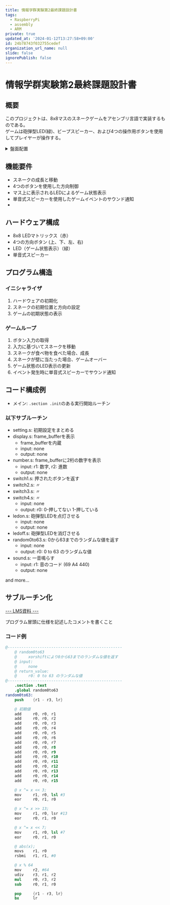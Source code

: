 ```yaml
---
title: 情報学群実験第2最終課題設計書
tags:
  - RaspberryPi
  - assembly
  - ARM
private: true
updated_at: '2024-01-12T13:27:58+09:00'
id: 24b78743f032755cedef
organization_url_name: null
slide: false
ignorePublish: false
---
```

# 情報学群実験第2最終課題設計書
## 概要
このプロジェクトは、8x8マスのスネークゲームをアセンブリ言語で実装するものである。<br>
ゲームは砲弾型LED(緑)、ビープスピーカー、および4つの操作用ボタンを使用してプレイヤーが操作する。
<details><summary>盤面配置</summary>

|       |       |       |       |       |       |       |       |          |       |
| :---: | :---: | :---: | :---: | :---: | :---: | :---: | :---: | :------: | :---: |
|  緑   |       |       |       |       |       |       |       | スピーカ |       |
| 赤00  | 赤01  | 赤02  | 赤03  | 赤04  | 赤05  | 赤06  | 赤07  |          |       |
| 赤10  | 赤11  | 赤12  | 赤13  | 赤14  | 赤15  | 赤16  | 赤17  |          |       |
| 赤20  | 赤21  | 赤22  | 赤23  | 赤24  | 赤25  | 赤26  | 赤27  |          |       |
| 赤30  | 赤31  | 赤32  | 赤33  | 赤34  | 赤35  | 赤36  | 赤37  |          |       |
| 赤40  | 赤41  | 赤42  | 赤43  | 赤44  | 赤45  | 赤46  | 赤47  |          |       |
| 赤50  | 赤51  | 赤52  | 赤53  | 赤54  | 赤55  | 赤56  | 赤57  |          |       |
| 赤60  | 赤61  | 赤62  | 赤63  | 赤64  | 赤65  | 赤66  | 赤67  |  青SW3   | 赤SW4 |
| 赤70  | 赤71  | 赤72  | 赤73  | 赤74  | 赤75  | 赤76  | 赤77  |  黒SW1   | 青SW2 |
</details>

## 機能要件
* スネークの成長と移動
* 4つのボタンを使用した方向制御
* マス上に表示されるLEDによるゲーム状態表示
* 単音式スピーカーを使用したゲームイベントのサウンド通知
* 

## ハードウェア構成
- 8x8 LEDマトリックス（赤）
- 4つの方向ボタン (上、下、左、右)
- LED（ゲーム状態表示）（緑）
- 単音式スピーカー

## プログラム構造

### イニシャライザ
1. ハードウェアの初期化
2. スネークの初期位置と方向の設定
3. ゲームの初期状態の表示

### ゲームループ
1. ボタン入力の取得
2. 入力に基づいてスネークを移動
3. スネークが食べ物を食べた場合、成長
4. スネークが壁に当たった場合、ゲームオーバー
5. ゲーム状態のLED表示の更新
6. イベント発生時に単音式スピーカーでサウンド通知

## コード構成例
* メイン: `.section .init`のある実行開始ルーチン
### 以下サブルーチン
* setting.s: 初期設定をまとめる
* display.s: frame_bufferを表示
  * frame_bufferを内蔵
  * input:  none
  * output: none
* number.s: frame_bufferに2桁の数字を表示
  * input: r1: 数字, r2: 進数
  * output: none
* switch1.s: 押されたボタンを返す
* switch2.s: 〃
* switch3.s: 〃
* switch4.s: 〃
  * input:  none
  * output: r0: 0-押してない 1-押している
* ledon.s: 砲弾型LEDを点灯させる
  * input:  none
  * output: none
* ledoff.s: 砲弾型LEDを消灯させる
* random0to63.s: 0から63までのランダムな値を返す
  * input: none
  * output: r0: 0 to 63 のランダムな値
* sound.s: 一音鳴らす
  * input: r1: 音のコード (69 A4 440)
  * output: none


and more…

<!-- ## コード例:メインのみ（疑似コード）

```assembly
section .data
    @ データ定義

section .init
    global _start

_start:
    @ イニシャライザの呼び出し

game_loop:
    @ ゲームループの処理
    @ ボタン入力の取得
    @ 入力に基づくスネークの移動
    @ スネークが食べ物を食べた場合の処理
    @ スネークが壁に当たった場合の処理
    @ ゲーム状態のLED表示の更新
    @ イベント発生時のサウンド通知
    @ ゲームオーバーの場合、終了
    @ ゲームループの再実行
``` -->

## サブルーチン化
[--- LMS資料 ---](https://lms.kochi-tech.ac.jp/pluginfile.php/207510/mod_resource/content/1/%E3%82%B5%E3%83%95%E3%82%99%E3%83%AB%E3%83%BC%E3%83%81%E3%83%B3.pdf)

プログラム冒頭に仕様を記述したコメントを書くこと
### コード例
```assembly:random0to63.s
@--------------------------------------------------
    @ random0to63
    @     xorshiftにより0から63までのランダムな値を返す
    @ input:
    @     none
    @ return_value:
    @     r0: 0 to 63 のランダムな値
@--------------------------------------------------
    .section .text
    .global random0to63
random0to63:
    push    {r1 - r3, lr}

    @ 初期値
    add     r0, r0, r1
    add     r0, r0, r2
    add     r0, r0, r3
    add     r0, r0, r4
    add     r0, r0, r5
    add     r0, r0, r6
    add     r0, r0, r7
    add     r0, r0, r8
    add     r0, r0, r9
    add     r0, r0, r10
    add     r0, r0, r11
    add     r0, r0, r12
    add     r0, r0, r13
    add     r0, r0, r14
    add     r0, r0, r15

    @ x ^= x << 3;
    mov     r1, r0, lsl #3
    eor     r0, r1, r0

    @ x ^= x >> 13;
    mov     r1, r0, lsr #13
    eor     r0, r1, r0

    @ x ^= x << 7;
    mov     r1, r0, lsl #7
    eor     r0, r1, r0

    @ abs(x);
    movs    r1, r0
    rsbmi   r1, r1, #0

    @ x % 64
    mov     r2, #64
    udiv    r3, r1, r2
    mul     r0, r3, r2
    sub     r0, r1, r0

    pop     {r1 - r3, lr}
    bx      lr
```
